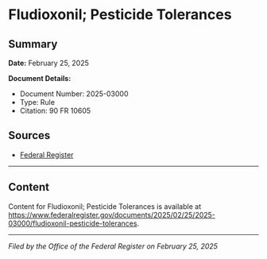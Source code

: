 # Fludioxonil; Pesticide Tolerances

## Summary

**Date:** February 25, 2025

**Document Details:**
- Document Number: 2025-03000
- Type: Rule
- Citation: 90 FR 10605

## Sources
- [Federal Register](https://www.federalregister.gov/documents/2025/02/25/2025-03000/fludioxonil-pesticide-tolerances)

---

## Content

Content for Fludioxonil; Pesticide Tolerances is available at https://www.federalregister.gov/documents/2025/02/25/2025-03000/fludioxonil-pesticide-tolerances.

---

*Filed by the Office of the Federal Register on February 25, 2025*
